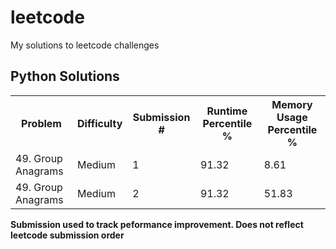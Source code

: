 # leetcode
My solutions to leetcode challenges

## Python Solutions
<table style="width:100%">
  <tr>
    <th>Problem</th>
    <th>Difficulty</th>
    <th>Submission #</th>
    <th>Runtime Percentile %</th>
    <th>Memory Usage Percentile %</th>

  </tr>
  <tr>
    <td>49. Group Anagrams</td>
    <td>Medium</td>
    <td>1</td>
    <td>91.32</td>
    <td>8.61</td>
  </tr>
  <tr>
    <td>49. Group Anagrams</td>
    <td>Medium</td>
    <td>2</td>
    <td>91.32</td>
    <td>51.83</td>
  </tr>
</table>

**Submission used to track peformance improvement. Does not reflect leetcode submission order** 


